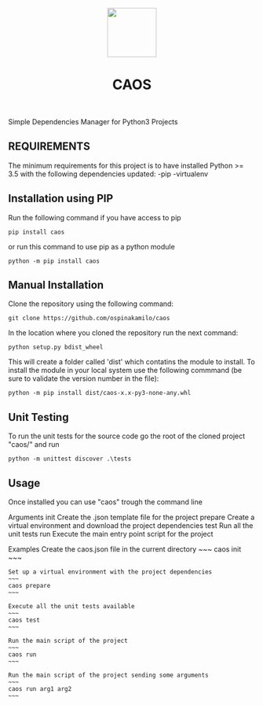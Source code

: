 <p align="center">
    <a href="https://github.com/ospinakamilo/caos" target="_blank">
        <img src="https://github.com/ospinakamilo/caos/blob/master/docs/img/caos_logo.svg" height="100px">
    </a>
    <h1 align="center">CAOS</h1>
    <br>
</p>
Simple Dependencies Manager for Python3 Projects

REQUIREMENTS
------------

The minimum requirements for this project is to have installed Python >= 3.5
with the following dependencies updated:
    -pip
    -virtualenv


Installation using PIP
------------
Run the following command if you have access to pip
~~~
pip install caos
~~~
or run this command to use pip as a python module

~~~
python -m pip install caos
~~~


Manual Installation
------------
Clone the repository using the following command:
~~~
git clone https://github.com/ospinakamilo/caos
~~~

In the location where you cloned the repository run the next command:
~~~
python setup.py bdist_wheel
~~~
This will create a folder called 'dist' which contatins the module to install.
To install the module in your local system use the following commmand (be sure to validate the version number in the file):
~~~
python -m pip install dist/caos-x.x-py3-none-any.whl
~~~

Unit Testing
------------
To run the unit tests for the source code go the root of the cloned project "caos/" and run
~~~
python -m unittest discover .\tests
~~~

Usage
------------
Once installed you can use "caos" trough the command line

Arguments
    init
        Create the .json template file for the project
    prepare
        Create a virtual environment and download the project dependencies
    test
        Run all the unit tests
    run
        Execute the main entry point script for the project

Examples
    Create the caos.json file in the current directory
    ~~~
    caos init
    ~~~
        
    Set up a virtual environment with the project dependencies
    ~~~
    caos prepare
    ~~~
        
    Execute all the unit tests available
    ~~~
    caos test
    ~~~
        
    Run the main script of the project
    ~~~
    caos run
    ~~~
        
    Run the main script of the project sending some arguments 
    ~~~
    caos run arg1 arg2
    ~~~
        
